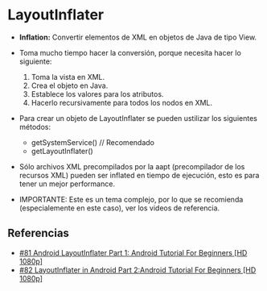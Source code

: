   LayoutInflater
==========================

- **Inflation:** Convertir elementos de XML en objetos de Java de tipo View.

- Toma mucho tiempo hacer la conversión, porque necesita hacer lo siguiente: 
	1. Toma la vista en XML.
	2. Crea el objeto en Java.
	3. Establece los valores para los atributos.
	4. Hacerlo recursivamente para todos los nodos en XML.

- Para crear un objeto de LayoutInflater se pueden ustilizar los siguientes métodos:
	- getSystemService() 	// Recomendado
	- getLayoutInflater()

- Sólo archivos XML precompilados por la aapt (precompilador de los recursos XML) pueden ser inflated en tiempo de ejecución, esto es para tener un mejor performance.

- IMPORTANTE: Este es un tema complejo, por lo que se recomienda (especialemente en este caso), ver los videos de referencia.

Referencias
------------
- [#81 Android LayoutInflater Part 1: Android Tutorial For Beginners [HD 1080p]](https://www.youtube.com/watch?v=fxVeFwtIpVc&list=PLonJJ3BVjZW6hYgvtkaWvwAVvOFB7fkLa&index=81&nohtml5=False)
- [#82 LayoutInflater in Android Part 2:Android Tutorial For Beginners [HD 1080p]](https://www.youtube.com/watch?v=1Y0LlmTCOkM&index=82&list=PLonJJ3BVjZW6hYgvtkaWvwAVvOFB7fkLa&nohtml5=False)